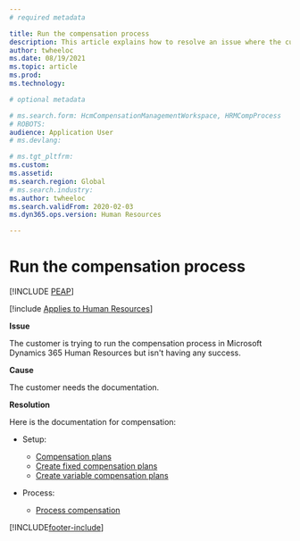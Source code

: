 ```yaml
---
# required metadata

title: Run the compensation process
description: This article explains how to resolve an issue where the customer is trying to run the compensation process in Microsoft Dynamics 365 Human Resources but isn't having any success.
author: twheeloc
ms.date: 08/19/2021
ms.topic: article
ms.prod: 
ms.technology: 

# optional metadata

# ms.search.form: HcmCompensationManagementWorkspace, HRMCompProcess
# ROBOTS: 
audience: Application User
# ms.devlang: 

# ms.tgt_pltfrm: 
ms.custom: 
ms.assetid: 
ms.search.region: Global
# ms.search.industry: 
ms.author: twheeloc
ms.search.validFrom: 2020-02-03
ms.dyn365.ops.version: Human Resources

---
```


# Run the compensation process


[!INCLUDE [PEAP](../includes/peap-2.md)]

[!include [Applies to Human Resources](../includes/applies-to-hr.md)]

**Issue**

The customer is trying to run the compensation process in Microsoft Dynamics 365 Human Resources but isn't having any success.

**Cause**

The customer needs the documentation.

**Resolution**

Here is the documentation for compensation:

- Setup:

    - [Compensation plans](/dynamics365/unified-operations/talent/compensation-plans)
    - [Create fixed compensation plans](/dynamics365/unified-operations/talent/create-fixed-compensation-plans)
    - [Create variable compensation plans](/dynamics365/unified-operations/talent/create-variable-compensation-plans)

- Process:

    - [Process compensation](/dynamics365/unified-operations/talent/process-compensation)


[!INCLUDE[footer-include](../includes/footer-banner.md)]

